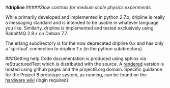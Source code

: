 #**dripline**
#####*Slow controls for medium scale physics experiments.*


While primarily developed and implemented in python 2.7.x, dripline is really a messaging standard and is intended to be usable in whatever language you like.
Similarly, dripline is implemented and tested exclusively using RabbitMQ 2.8.x on Debian 7.7.

The erlang subdirectory is for the now deprecated dripline 0.x and has only a 'spiritual' connection to dripline 1.x (in the python subdirectory).

###Getting help
Code documentation is produced using sphinx via reStructuredText which is distributed with the source. A [rendered](http://www.project8.org/dripline) version is hosted using github pages and the project8.org domain.
Specific guidance for the Project 8 prototype system, as running, can be found on the [hardware wiki](http://github.com/project8/hardware/wiki/Slow_Controls_home) (login required).
